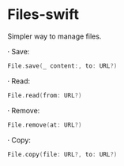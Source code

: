 # Files-swift

Simpler way to manage files.

· Save:
```swift
File.save(_ content:, to: URL?)
```

· Read:
```swift
File.read(from: URL?)
```

· Remove:
```swift
File.remove(at: URL?)
```

· Copy:
```swift
File.copy(file: URL?, to: URL?)
```
